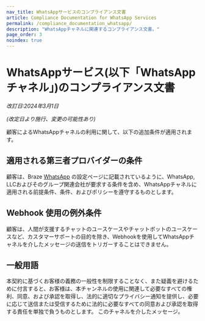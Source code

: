 ```yaml
---
nav_title: WhatsAppサービスのコンプライアンス文書
article: Compliance Documentation for WhatsApp Services
permalink: /compliance_documentation_whatsapp/
description: "WhatsAppチャネルに関連するコンプライアンス文書。"
page_order: 3
noindex: true
---
```


# WhatsAppサービス(以下「WhatsAppチャネル」)のコンプライアンス文書

_改訂日:2024年3月1日_

_(改定日より施行、変更の可能性あり)_

顧客によるWhatsAppチャネルの利用に関して、以下の追加条件が適用されます。 

## 適用される第三者プロバイダーの条件
顧客は、Braze [WhatsApp][1] の設定ページに記載されているように、WhatsApp, LLCおよびそのグループ関連会社が要求する条件を含め、WhatsAppチャネルに適用される前提条件、条件、およびポリシーを遵守するものとします。

## Webhook 使用の例外条件
顧客は、人間が支援するチャットのユースケースやチャットボットのユースケースなど、カスタマーサポートの目的を除き、Webhookを使用してWhatsAppチャネルを介したメッセージの送信をトリガーすることはできません。 

## 一般用語
本契約に基づくお客様の義務の一般性を制限することなく、また疑義を避けるために付言すると、お客様は、本チャンネルの使用に関連して必要なすべての権利、同意、および承認を取得し、法的に適切なプライバシー通知を提供し、必要に応じて送信または受信するために法的に必要なすべての同意および承認を取得する責任を単独で負うものとします。 このチャネルを介したメッセージ。

[1]: {{site.baseurl}}/user_guide/message_building_by_channel/whatsapp/overview/